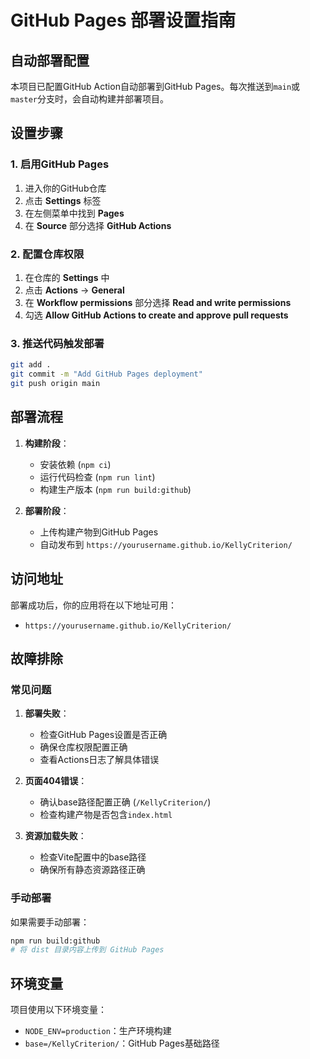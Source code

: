 # GitHub Pages 部署设置指南

## 自动部署配置

本项目已配置GitHub Action自动部署到GitHub Pages。每次推送到`main`或`master`分支时，会自动构建并部署项目。

## 设置步骤

### 1. 启用GitHub Pages

1. 进入你的GitHub仓库
2. 点击 **Settings** 标签
3. 在左侧菜单中找到 **Pages**
4. 在 **Source** 部分选择 **GitHub Actions**

### 2. 配置仓库权限

1. 在仓库的 **Settings** 中
2. 点击 **Actions** → **General**
3. 在 **Workflow permissions** 部分选择 **Read and write permissions**
4. 勾选 **Allow GitHub Actions to create and approve pull requests**

### 3. 推送代码触发部署

```bash
git add .
git commit -m "Add GitHub Pages deployment"
git push origin main
```

## 部署流程

1. **构建阶段**：
   - 安装依赖 (`npm ci`)
   - 运行代码检查 (`npm run lint`)
   - 构建生产版本 (`npm run build:github`)

2. **部署阶段**：
   - 上传构建产物到GitHub Pages
   - 自动发布到 `https://yourusername.github.io/KellyCriterion/`

## 访问地址

部署成功后，你的应用将在以下地址可用：
- `https://yourusername.github.io/KellyCriterion/`

## 故障排除

### 常见问题

1. **部署失败**：
   - 检查GitHub Pages设置是否正确
   - 确保仓库权限配置正确
   - 查看Actions日志了解具体错误

2. **页面404错误**：
   - 确认base路径配置正确 (`/KellyCriterion/`)
   - 检查构建产物是否包含`index.html`

3. **资源加载失败**：
   - 检查Vite配置中的base路径
   - 确保所有静态资源路径正确

### 手动部署

如果需要手动部署：

```bash
npm run build:github
# 将 dist 目录内容上传到 GitHub Pages
```

## 环境变量

项目使用以下环境变量：
- `NODE_ENV=production`：生产环境构建
- `base=/KellyCriterion/`：GitHub Pages基础路径
